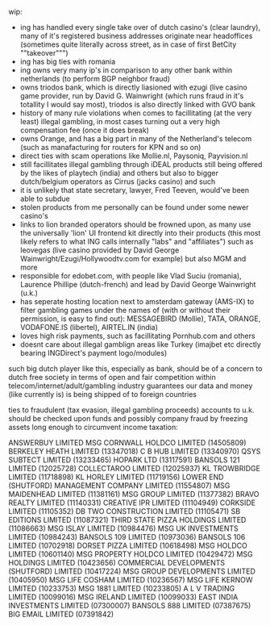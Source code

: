 wip:

- ing has handled every single take over of dutch casino's (clear laundry), many of it's registered business addresses originate near headoffices (sometimes quite literally across street, as in case of first BetCity ""takeover""")
- ing has big ties with romania
- ing owns very many ip's in comparison to any other bank within netherlands (to perform BGP neighbor fraud)
- owns triodos bank, which is directly liasioned with ezugi (live casino game provider, run by David G. Wainwright (which runs fraud in it's totallity I would say most), triodos is also directly linked with GVO bank
- history of many rule violations when comes to facillitating (at the very least) illegal gambling, in most cases turning out a very high compensation fee (once it does break)
- owns Orange, and has a big part in many of the Netherland's telecom (such as manafacturing for routers for KPN and so on)
- direct ties with scam operations like Mollie.nl, Paysoniq, Payvision.nl
- still facillitates illegal gambling through iDEAL products still being offered by the likes of playtech (india) and others but also to bigger dutch/belgium operators as Cirrus (jacks casino) and such
- it is unlikely that state secretary, lawyer, Fred Teeven, would've been able to subdue 
- stolen products from me personally can be found under some newer casino's
- links to lion branded operators should be frowned upon, as many use the universally 'lion' UI frontend kit directly into their products (this most likely refers to what ING calls internally "labs" and "affiliates") such as leovegas (live casino provided by David George Wainwright/Ezugi/Hollywoodtv.com for example) but also MGM and more
- responsible for edobet.com, with people like Vlad Suciu (romania), Laurence Phillipe (dutch-french) and lead by David George Wainwright (u.k.)
- has seperate hosting location next to amsterdam gateway (AMS-IX) to filter gambling games under the names of (with or without their permission, is easy to find out): MESSAGEBIRD (Mollie), TATA, ORANGE, VODAFONE.IS (libertel), AIRTEL.IN (india)
- loves high risk payments, such as facillitating Pornhub.com and others
- doesnt care about illegal gamblign areas like Turkey (imajbet etc directly bearing INGDirect's payment logo/modules)

such big dutch player like this, especially as bank, should be of a concern to dutch free society in terms of open and fair competition within telecom/internet/adult/gambling industry guarantees our data and money (like currently is) is being shipped of to foreign countries

ties to fraudulent (tax evasion, illegal gambling proceeds) accounts to u.k. should be checked upon funds and possibly company fraud by freezing assets long enough to circumvent income taxation:

ANSWERBUY LIMITED MSG CORNWALL HOLDCO LIMITED (14505809) BERKELEY HEATH LIMITED (13347018) C B HUB LIMITED (13340970) QSYS SUBTECT LIMITED (13233465) HOPARK LTD (13117591) BANSOLS 121 LIMITED (12025728) COLLECTAROO LIMITED (12025937) KL TROWBRIDGE LIMITED (11718898) KL HORLEY LIMITED (11719156) LOWER END (SHUTFORD) MANAGEMENT COMPANY LIMITED (11554807) MSG MAIDENHEAD LIMITED (11381161) MSG GROUP LIMITED (11377382) BRAVO REALTY LIMITED (11140331) CREATIVE IPR LIMITED (11104949) CORKSIDE LIMITED (11105352) DB TWO CONSTRUCTION LIMITED (11105471) SB EDITIONS LIMITED (11087321) THIRD STATE PIZZA HOLDINGS LIMITED (11086663) MSG ISLAY LIMITED (10984476) MSG UK INVESTMENTS LIMITED (10984243) BANSOLS 109 LIMITED (10973036) BANSOLS 106 LIMITED (10702918) DORSET PIZZA LIMITED (10618498) MSG HOLDCO LIMITED (10601140) MSG PROPERTY HOLDCO LIMITED (10429472) MSG HOLDINGS LIMITED (10423656) COMMERCIAL DEVELOPMENTS (SHUTFORD) LIMITED (10417224) MSG GROUP DEVELOPMENTS LIMITED (10405950) MSG LIFE COSHAM LIMITED (10236567) MSG LIFE KERNOW LIMITED (10233753) MSG 1881 LIMITED (10233805) A L V TRADING LIMITED (10099016) MSG IRELAND LIMITED (10099033) EAST INDIA INVESTMENTS LIMITED (07300007) BANSOLS 888 LIMITED (07387675) BIG EMAIL LIMITED (07391842)
